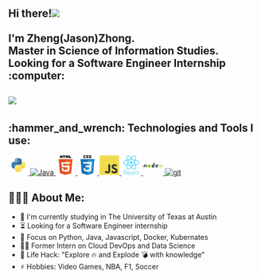 <h2 align="left">
 <abc>
  <br>Hi there!<img src="https://user-images.githubusercontent.com/42378118/110234147-e3259600-7f4e-11eb-95be-0c4047144dea.gif" width="30"><br>
  <br> I'm Zheng(Jason)Zhong.</br>Master in Science of Information Studies.</br>Looking for a Software Engineer Internship  :computer:<br>
  <br>
    <img src="https://i.giphy.com/RThN0hOS2GO4M.gif" />
 </abc>
</h2> 
<h2 align="left">:hammer_and_wrench: Technologies and Tools I use:</h2>
<p align="left">
    <a href="https://www.python.org/" target="_blank"> <img src="https://raw.githubusercontent.com/github/explore/80688e429a7d4ef2fca1e82350fe8e3517d3494d/topics/python/python.png" alt="Python" width="40" height="40"/> </a>
    <a href="https://www.java.com/" target="_blank"> <img src="https://encrypted-tbn0.gstatic.com/images?q=tbn:ANd9GcRv47GzQamEWjcs12jsxcKCCDN6fouVCKK_VlkVKZYim2v5Yi4P-hB7zFJwwiS2CWZa5oo&usqp=CAU" alt="Java" width="40" height="40"/> </a>
    <a href="https://www.w3.org/html/" target="_blank"> <img src="https://raw.githubusercontent.com/devicons/devicon/master/icons/html5/html5-original-wordmark.svg" alt="html5" width="40" height="40"/> </a>
    <a href="https://www.w3schools.com/css/" target="_blank"> <img src="https://raw.githubusercontent.com/devicons/devicon/master/icons/css3/css3-original-wordmark.svg" alt="css3" width="40" height="40"/> </a>
    <a href="https://developer.mozilla.org/en-US/docs/Web/JavaScript" target="_blank"> <img src="https://raw.githubusercontent.com/devicons/devicon/master/icons/javascript/javascript-original.svg" alt="javascript" width="40" height="40"/> </a>
<a href="https://reactjs.org/" target="_blank"> <img src="https://raw.githubusercontent.com/devicons/devicon/master/icons/react/react-original-wordmark.svg" alt="react" width="40" height="40"/> </a>
      <a href="https://nodejs.org" target="_blank"> <img src="https://raw.githubusercontent.com/devicons/devicon/master/icons/nodejs/nodejs-original-wordmark.svg" alt="nodejs" width="40" height="40"/> </a>
<a href="https://git-scm.com/" target="_blank"> <img src="https://www.vectorlogo.zone/logos/git-scm/git-scm-icon.svg" alt="git" width="40" height="40"/> </a>
    </p>

<h2 align="left">👨🏻‍💻 About Me:</h2>

- 🏫 I'm currently studying in The University of Texas at Austin
- :hourglass_flowing_sand:  Looking for a Software Engineer internship
- :rocket: Focus on Python, Java, Javascript, Docker, Kubernates
- :man_technologist: Former Intern on Cloud DevOps and Data Science
- :dart: Life Hack: "Explore :fire: and Explode :bomb: with knowledge" 
- :zap: Hobbies: Video Games, NBA, F1, Soccer<br>

